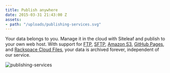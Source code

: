 ```yaml
---
title: Publish anywhere
date: 2015-03-31 21:43:00 Z
assets:
- path: "/uploads/publishing-services.svg"
---
```


Your data belongs to you. Manage it in the cloud with Siteleaf and publish to your own web host. With support for [FTP](http://en.wikipedia.org/wiki/File_Transfer_Protocol), [SFTP](http://en.wikipedia.org/wiki/SSH_File_Transfer_Protocol), [Amazon S3](http://aws.amazon.com/s3/), [GitHub Pages](http://pages.github.com), and [Rackspace Cloud Files](http://www.rackspace.com/cloud/files/), your data is archived forever, independent of our service.

![publishing-services](/uploads/publishing-services.svg)
